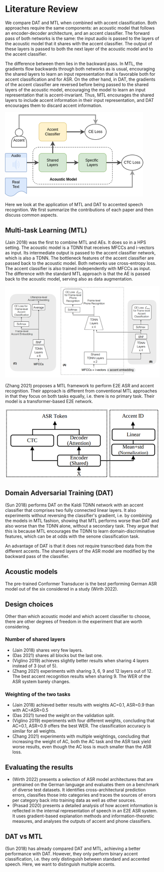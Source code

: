 # Literature Review

We compare DAT and MTL when combined with accent classification. Both approaches require the same components: an acoustic model that follows an encoder-decoder architecture, and an accent classifier. The forward pass of both networks is the same: the input audio is passed to the layers of the acoustic model that it shares with the accent classifier. The output of these layers is passed to both the next layer of the acoustic model and to the accent classifier.

The difference between them lies in the backward pass. In MTL, the gradients flow backwards through both networks as is usual, encouraging the shared layers to learn an input representation that is favorable both for accent classification and for ASR. On the other hand, in DAT, the gradients of the accent classifier are reversed before being passed to the shared layers of the acoustic model, encouraging the model to learn an input representation that is accent-invariant. Thus, MTL encourages the shared layers to include accent information in their input representation, and DAT encourages them to discard accent information.

![Schema](docs/figures/dat-mtl.png)

Here we look at the application of MTL and DAT to accented speech recognition. We first summarize the contributions of each paper and then discuss common aspects.

## Multi-task Learning (MTL)

(Jain 2018) was the first to combine MTL and AEs. It does so in a HPS setting. The acoustic model is a TDNN that receives MFCCs and i-vectors as input. Its intermediate output is passed to the accent classifier network, which is also a TDNN. The bottleneck features of the accent classifier are passed back to the acoustic model. Both networks use cross-entropy loss. The accent classifier is also trained independently with MFCCs as input. The difference with the standard MTL approach is that the AE is passed back to the acoustic model, serving also as data augmentation.

![Jain model](figures/jain-net.png)

(Zhang 2021) proposes a MTL framework to perform E2E ASR and accent recognition. Their approach is different from conventional MTL approaches in that they focus on both tasks equally, i.e. there is no primary task. Their model is a transformer-based E2E network.

![Zhang model](figures/zhang-net.png)

## Domain Adversarial Training (DAT)

(Sun 2018) performs DAT on the Kaldi TDNN network with an accent classifier that comprises two fully connected linear layers. It also experiments without reversing the classifier's gradient, i.e. by combining the models in MTL fashion, showing that MTL performs worse than DAT and also worse than the TDNN alone, without a secondary task. They argue that this is because MTL encourages the TDNN to learn domain-discriminative features, which can be at odds with the senone classification task.

An advantage of DAT is that it does not require transcribed data from the different accents. The shared layers of the ASR model are modified by the backward pass of the classifier.

## Acoustic models

The pre-trained Conformer Transducer is the best performing German ASR model out of the six considered in a study (Wirth 2022).

## Design choices

Other than which acoustic model and which accent classifier to choose, there are other degrees of freedom in the experiment that are worth considering.

### Number of shared layers

- (Jain 2018) shares very few layers.
- (Das 2021) shares all blocks but the last one.
- (Viglino 2019) achieves slightly better results when sharing 4 layers instead of 3 (out of 5).
- (Zhang 2021) experiments with sharing 3, 6, 9 and 12 layers out of 12. The best accent recognition results when sharing 9. The WER of the ASR system barely changes.

### Weighting of the two tasks

- (Jain 2018) achieved better results with weights AC=0.1, ASR=0.9 than with AC=ASR=0.5
- (Das 2021) tuned the weight on the validation split.
- (Viglino 2019) experiments with four different weights, concluding that AC=0.1, ASR=0.9 offers the best WER. The classification accuracy is similar for all weights.
- (Zhang 2021) experiments with multiple weightings, concluding that increasing the weight of AC, both the AC task and the ASR task yield worse results, even though the AC loss is much smaller than the ASR loss.

## Evaluating the results

- (Wirth 2022) presents a selection of ASR model architectures that are pretrained on the German language and evaluates them on a benchmark of diverse test datasets. It identifies cross-architectural prediction errors, classifies those into categories and traces the sources of errors per category back into training data as well as other sources.
- (Prasad 2020) presents a detailed analysis of how accent information is reflected in the internal representation of speech in an E2E ASR system. It uses gradient-based explanation methods and information-theoretic measures, and analyses the outputs of accent and phone classifiers.

## DAT vs MTL

(Sun 2018) has already compared DAT and MTL, achieving a better performance with DAT. However, they only perform binary accent classification, i.e. they only distinguish between standard and accented speech. Here, we want to distinguish multiple accents.
